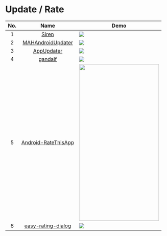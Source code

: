 Update / Rate
======================
No. | Name | Demo
:---: | :---: | ---
1| [Siren](https://github.com/eggheadgames/Siren) | ![](https://github.com/eggheadgames/Siren)
2| [MAHAndroidUpdater](https://github.com/hummatli/MAHAndroidUpdater) | ![](https://raw.githubusercontent.com/hummatli/MAHAndroidUpdater/master/imgs/updater_dlg_small.png)
3| [AppUpdater](https://github.com/javiersantos/AppUpdater) | ![](https://raw.githubusercontent.com/javiersantos/AppUpdater/master/Screenshots/banner.png)
4| [gandalf](https://github.com/btkelly/gandalf) | ![](https://camo.githubusercontent.com/1f412a5524825450326f4c9ca5d26476c3f9f388/687474703a2f2f692e696d6775722e636f6d2f577257517631722e706e67)
5| [Android-RateThisApp](https://github.com/kobakei/Android-RateThisApp) | <img src="https://camo.githubusercontent.com/1b88b84acd12320ec15a06898165178f64a6e28b/68747470733a2f2f7261772e6769746875622e636f6d2f6b6f62616b65692f416e64726f69642d52617465546869734170702f6d61737465722f73637265656e73686f745f726573697a65642e706e67" width="250" height="490">
6| [easy-rating-dialog](https://github.com/fernandodev/easy-rating-dialog) | ![](https://raw.githubusercontent.com/fernandodev/easy-rating-dialog/master/screenshots/device-2017-05-07-185513.png)